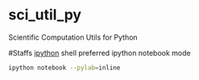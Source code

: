 # sci_util_py
Scientific Computation Utils for Python


#Staffs
[ipython](http://ipython.org/) shell preferred
ipython notebook mode 
```bash
ipython notebook --pylab=inline
```
